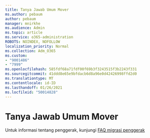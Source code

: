 ```yaml
---
title: Tanya Jawab Umum Mover
ms.author: pebaum
author: pebaum
manager: mnirkhe
ms.audience: Admin
ms.topic: article
ms.service: o365-administration
ROBOTS: NOINDEX, NOFOLLOW
localization_priority: Normal
ms.collection: Adm_O365
ms.custom:
- "9001486"
- "7999"
ms.openlocfilehash: 585fdf68a71fdf00f69b3f3243515f3b2243f331
ms.sourcegitcommit: 41ddd8e65e9bfdacb6d8a96e0d42426998ffd2d0
ms.translationtype: MT
ms.contentlocale: id-ID
ms.lasthandoff: 01/26/2021
ms.locfileid: "50014828"
---
```

# <a name="mover-faq"></a>Tanya Jawab Umum Mover

Untuk informasi tentang penggerak, kunjungi [FAQ migrasi penggerak](https://docs.microsoft.com/sharepointmigration/mover-migration-faq)
